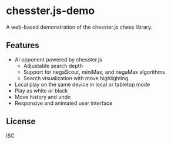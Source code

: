 # chesster.js-demo

A web-based demonstration of the chesster.js chess library.

## Features

- AI opponent powered by chesster.js
    - Adjustable search depth
    - Support for negaScout, miniMax, and negaMax algorithms
    - Search visualization with move highlighting
- Local play on the same device in local or tabletop mode
- Play as white or black
- Move history and undo
- Responsive and animated user interface

## License

ISC
